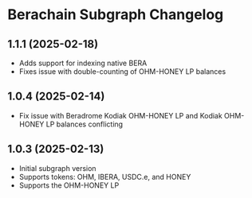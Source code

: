 # Berachain Subgraph Changelog

## 1.1.1 (2025-02-18)

- Adds support for indexing native BERA
- Fixes issue with double-counting of OHM-HONEY LP balances

## 1.0.4 (2025-02-14)

- Fix issue with Beradrome Kodiak OHM-HONEY LP and Kodiak OHM-HONEY LP balances conflicting

## 1.0.3 (2025-02-13)

- Initial subgraph version
- Supports tokens: OHM, IBERA, USDC.e, and HONEY
- Supports the OHM-HONEY LP
